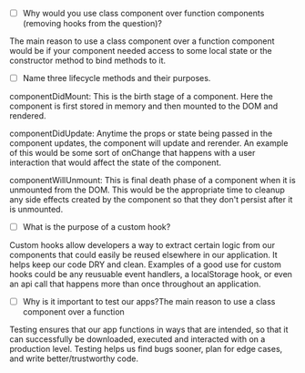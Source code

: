 - [ ] Why would you use class component over function components (removing hooks from the question)?

The main reason to use a class component over a function component would be if your component needed access to some local state or the constructor method to bind methods to it.

- [ ] Name three lifecycle methods and their purposes.

componentDidMount: This is the birth stage of a component. Here the component is first stored in memory and then mounted to the DOM and rendered.

componentDidUpdate: Anytime the props or state being passed in the component updates, the component will update and rerender. An example of this would be some sort of onChange that happens with a user interaction that would affect the state of the component.

componentWillUnmount: This is final death phase of a component when it is unmounted from the DOM. This would be the appropriate time to cleanup any side effects created by the component so that they don't persist after it is unmounted.

- [ ] What is the purpose of a custom hook?

Custom hooks allow developers a way to extract certain logic from our components that could easily be reused elsewhere in our application. It helps keep our code DRY and clean. Examples of a good use for custom hooks could be any reusuable event handlers, a localStorage hook, or even an api call that happens more than once throughout an application.

- [ ] Why is it important to test our apps?The main reason to use a class component over a function

Testing ensures that our app functions in ways that are intended, so that it can successfully be downloaded, executed and interacted with on a production level. Testing helps us find bugs sooner, plan for edge cases, and write better/trustworthy code.
